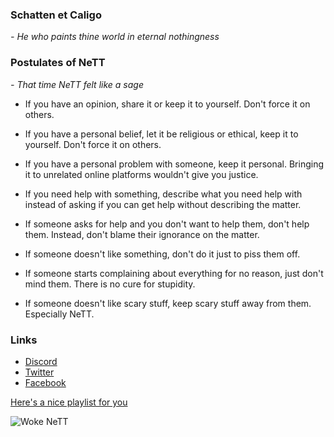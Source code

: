 ### Schatten et Caligo

*- He who paints thine world in eternal nothingness*

### Postulates of NeTT

*- That time NeTT felt like a sage*

* If you have an opinion, share it or keep it to yourself. Don't force it on others.

* If you have a personal belief, let it be religious or ethical, keep it to yourself. Don't force it on others.

* If you have a personal problem with someone, keep it personal. Bringing it to unrelated online platforms wouldn't give you justice.

* If you need help with something, describe what you need help with instead of asking if you can get help without describing the matter. 

* If someone asks for help and you don't want to help them, don't help them. Instead, don't blame their ignorance on the matter.

* If someone doesn't like something, don't do it just to piss them off. 

* If someone starts complaining about everything for no reason, just don't mind them. There is no cure for stupidity.

* If someone doesn't like scary stuff, keep scary stuff away from them. Especially NeTT.

### Links
* [Discord](https://discord.gg/A69vvdK)
* [Twitter](https://twitter.com/retraigo)
* [Facebook](https://fb.me/retraigo)

[Here's a nice playlist for you](https://open.spotify.com/playlist/1MMcPhfXHmS4UEhCn44I5u?si=f8a30a167d524c31)

![Woke NeTT](https://nekooftheabyss.xyz/NeTT/woke.webp)
